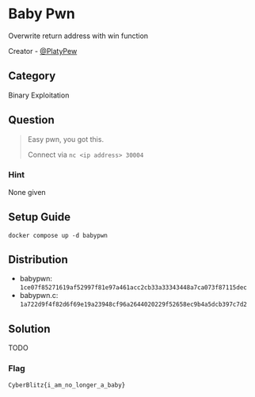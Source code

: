 # Baby Pwn

Overwrite return address with win function

Creator - [@PlatyPew](https://github.com/PlatyPew)

## Category

Binary Exploitation

## Question

> Easy pwn, you got this.
>
> Connect via `nc <ip address> 30004`

### Hint

None given

## Setup Guide

`docker compose up -d babypwn`

## Distribution

- babypwn: `1ce07f85271619af52997f81e97a461acc2cb33a33343448a7ca073f87115dec`
- babypwn.c: `1a722d9f4f82d6f69e19a23948cf96a2644020229f52658ec9b4a5dcb397c7d2`

## Solution

TODO

### Flag

`CyberBlitz{i_am_no_longer_a_baby}`
